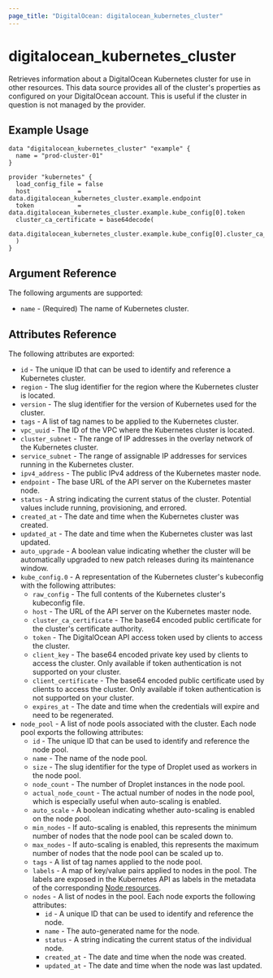 ```yaml
---
page_title: "DigitalOcean: digitalocean_kubernetes_cluster"
---
```


# digitalocean\_kubernetes\_cluster

Retrieves information about a DigitalOcean Kubernetes cluster for use in other resources. This data source provides all of the cluster's properties as configured on your DigitalOcean account. This is useful if the cluster in question is not managed by the provider.

## Example Usage

```hcl
data "digitalocean_kubernetes_cluster" "example" {
  name = "prod-cluster-01"
}

provider "kubernetes" {
  load_config_file = false
  host             = data.digitalocean_kubernetes_cluster.example.endpoint
  token            = data.digitalocean_kubernetes_cluster.example.kube_config[0].token
  cluster_ca_certificate = base64decode(
    data.digitalocean_kubernetes_cluster.example.kube_config[0].cluster_ca_certificate
  )
}
```

## Argument Reference

The following arguments are supported:

* `name` - (Required) The name of Kubernetes cluster.

## Attributes Reference

The following attributes are exported:

* `id` - The unique ID that can be used to identify and reference a Kubernetes cluster.
* `region` - The slug identifier for the region where the Kubernetes cluster is located.
* `version` - The slug identifier for the version of Kubernetes used for the cluster.
* `tags` - A list of tag names to be applied to the Kubernetes cluster.
* `vpc_uuid` - The ID of the VPC where the Kubernetes cluster is located.
* `cluster_subnet` - The range of IP addresses in the overlay network of the Kubernetes cluster.
* `service_subnet` - The range of assignable IP addresses for services running in the Kubernetes cluster.
* `ipv4_address` - The public IPv4 address of the Kubernetes master node.
* `endpoint` - The base URL of the API server on the Kubernetes master node.
* `status` -  A string indicating the current status of the cluster. Potential values include running, provisioning, and errored.
* `created_at` - The date and time when the Kubernetes cluster was created.
* `updated_at` - The date and time when the Kubernetes cluster was last updated.
* `auto_upgrade` - A boolean value indicating whether the cluster will be automatically upgraded to new patch releases during its maintenance window.
* `kube_config.0` - A representation of the Kubernetes cluster's kubeconfig with the following attributes:
  - `raw_config` - The full contents of the Kubernetes cluster's kubeconfig file.
  - `host` - The URL of the API server on the Kubernetes master node.
  - `cluster_ca_certificate` - The base64 encoded public certificate for the cluster's certificate authority.
  - `token` - The DigitalOcean API access token used by clients to access the cluster.
  - `client_key` - The base64 encoded private key used by clients to access the cluster. Only available if token authentication is not supported on your cluster.
  - `client_certificate` - The base64 encoded public certificate used by clients to access the cluster. Only available if token authentication is not supported on your cluster.
  - `expires_at` - The date and time when the credentials will expire and need to be regenerated.
* `node_pool` - A list of node pools associated with the cluster. Each node pool exports the following attributes:
  - `id` -  The unique ID that can be used to identify and reference the node pool.
  - `name` - The name of the node pool.
  - `size` - The slug identifier for the type of Droplet used as workers in the node pool.
  - `node_count` - The number of Droplet instances in the node pool.
  - `actual_node_count` - The actual number of nodes in the node pool, which is especially useful when auto-scaling is enabled.
  - `auto_scale` - A boolean indicating whether auto-scaling is enabled on the node pool.
  - `min_nodes` - If auto-scaling is enabled, this represents the minimum number of nodes that the node pool can be scaled down to.
  - `max_nodes` - If auto-scaling is enabled, this represents the maximum number of nodes that the node pool can be scaled up to.
  - `tags` - A list of tag names applied to the node pool.
  - `labels` - A map of key/value pairs applied to nodes in the pool. The labels are exposed in the Kubernetes API as labels in the metadata of the corresponding [Node resources](https://kubernetes.io/docs/concepts/architecture/nodes/).
  - `nodes` - A list of nodes in the pool. Each node exports the following attributes:
     + `id` -  A unique ID that can be used to identify and reference the node.
     + `name` - The auto-generated name for the node.
     + `status` -  A string indicating the current status of the individual node.
     + `created_at` - The date and time when the node was created.
     + `updated_at` - The date and time when the node was last updated.
